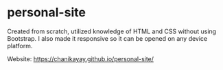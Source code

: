# personal-site
Created from scratch, utilized knowledge of HTML and CSS without using Bootstrap. I also made it responsive so it can be opened on any device platform.

Website:
https://chanikayay.github.io/personal-site/
